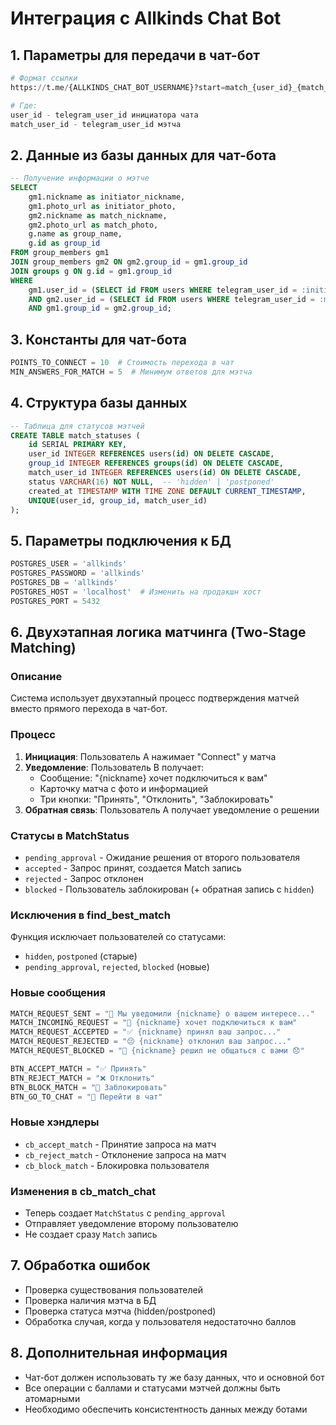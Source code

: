 # Интеграция с Allkinds Chat Bot

## 1. Параметры для передачи в чат-бот

```python
# Формат ссылки
https://t.me/{ALLKINDS_CHAT_BOT_USERNAME}?start=match_{user_id}_{match_user_id}

# Где:
user_id - telegram_user_id инициатора чата
match_user_id - telegram_user_id мэтча
```

## 2. Данные из базы данных для чат-бота

```sql
-- Получение информации о мэтче
SELECT 
    gm1.nickname as initiator_nickname,
    gm1.photo_url as initiator_photo,
    gm2.nickname as match_nickname,
    gm2.photo_url as match_photo,
    g.name as group_name,
    g.id as group_id
FROM group_members gm1
JOIN group_members gm2 ON gm2.group_id = gm1.group_id
JOIN groups g ON g.id = gm1.group_id
WHERE 
    gm1.user_id = (SELECT id FROM users WHERE telegram_user_id = :initiator_id)
    AND gm2.user_id = (SELECT id FROM users WHERE telegram_user_id = :match_id)
    AND gm1.group_id = gm2.group_id;
```

## 3. Константы для чат-бота

```python
POINTS_TO_CONNECT = 10  # Стоимость перехода в чат
MIN_ANSWERS_FOR_MATCH = 5  # Минимум ответов для мэтча
```

## 4. Структура базы данных

```sql
-- Таблица для статусов мэтчей
CREATE TABLE match_statuses (
    id SERIAL PRIMARY KEY,
    user_id INTEGER REFERENCES users(id) ON DELETE CASCADE,
    group_id INTEGER REFERENCES groups(id) ON DELETE CASCADE,
    match_user_id INTEGER REFERENCES users(id) ON DELETE CASCADE,
    status VARCHAR(16) NOT NULL,  -- 'hidden' | 'postponed'
    created_at TIMESTAMP WITH TIME ZONE DEFAULT CURRENT_TIMESTAMP,
    UNIQUE(user_id, group_id, match_user_id)
);
```

## 5. Параметры подключения к БД

```python
POSTGRES_USER = 'allkinds'
POSTGRES_PASSWORD = 'allkinds'
POSTGRES_DB = 'allkinds'
POSTGRES_HOST = 'localhost'  # Изменить на продакшн хост
POSTGRES_PORT = 5432
```

## 6. Двухэтапная логика матчинга (Two-Stage Matching)

### Описание
Система использует двухэтапный процесс подтверждения матчей вместо прямого перехода в чат-бот.

### Процесс
1. **Инициация**: Пользователь A нажимает "Connect" у матча
2. **Уведомление**: Пользователь B получает:
   - Сообщение: "{nickname} хочет подключиться к вам"
   - Карточку матча с фото и информацией
   - Три кнопки: "Принять", "Отклонить", "Заблокировать"
3. **Обратная связь**: Пользователь A получает уведомление о решении

### Статусы в MatchStatus
- `pending_approval` - Ожидание решения от второго пользователя
- `accepted` - Запрос принят, создается Match запись
- `rejected` - Запрос отклонен
- `blocked` - Пользователь заблокирован (+ обратная запись с `hidden`)

### Исключения в find_best_match
Функция исключает пользователей со статусами:
- `hidden`, `postponed` (старые)
- `pending_approval`, `rejected`, `blocked` (новые)

### Новые сообщения
```python
MATCH_REQUEST_SENT = "🔔 Мы уведомили {nickname} о вашем интересе..."
MATCH_INCOMING_REQUEST = "💌 {nickname} хочет подключиться к вам"
MATCH_REQUEST_ACCEPTED = "✅ {nickname} принял ваш запрос..."
MATCH_REQUEST_REJECTED = "😔 {nickname} отклонил ваш запрос..."
MATCH_REQUEST_BLOCKED = "🚫 {nickname} решил не общаться с вами 😞"

BTN_ACCEPT_MATCH = "✅ Принять"
BTN_REJECT_MATCH = "❌ Отклонить"  
BTN_BLOCK_MATCH = "🚫 Заблокировать"
BTN_GO_TO_CHAT = "💬 Перейти в чат"
```

### Новые хэндлеры
- `cb_accept_match` - Принятие запроса на матч
- `cb_reject_match` - Отклонение запроса на матч  
- `cb_block_match` - Блокировка пользователя

### Изменения в cb_match_chat
- Теперь создает `MatchStatus` с `pending_approval`
- Отправляет уведомление второму пользователю
- Не создает сразу `Match` запись

## 7. Обработка ошибок

- Проверка существования пользователей
- Проверка наличия мэтча в БД
- Проверка статуса мэтча (hidden/postponed)
- Обработка случая, когда у пользователя недостаточно баллов

## 8. Дополнительная информация

- Чат-бот должен использовать ту же базу данных, что и основной бот
- Все операции с баллами и статусами мэтчей должны быть атомарными
- Необходимо обеспечить консистентность данных между ботами 